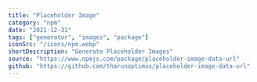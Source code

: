 ```yaml
---
title: "Placeholder Image"
category: "npm"
date: "2021-12-31"
tags: ["generator", "images", "package"]
iconSrc: "/icons/npm.webp"
shortDescription: "Generate Placeholder Images"
source: "https://www.npmjs.com/package/placeholder-image-data-url"
github: "https://github.com/tharunoptimus/placeholder-image-data-url"
---
```

